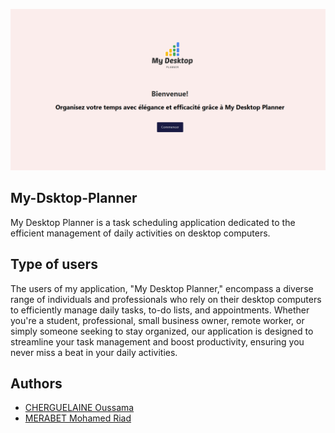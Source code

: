 <p align="center"> <img src="assets/Capture d’écran 2023-10-30 220238.png" /> </p>

## My-Dsktop-Planner
My Desktop Planner is a task scheduling application dedicated to the efficient management of daily activities on desktop computers. 

## Type of users

The users of my application, "My Desktop Planner," encompass a diverse range of individuals and professionals who rely on their desktop computers to efficiently manage daily tasks, to-do lists, and appointments. Whether you're a student, professional, small business owner, remote worker, or simply someone seeking to stay organized, our application is designed to streamline your task management and boost productivity, ensuring you never miss a beat in your daily activities.

## Authors

* [CHERGUELAINE Oussama](https://github.com/ousscher)
* [MERABET Mohamed Riad](https://github.com/Mohaxriad)

